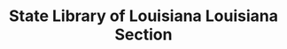 ---
layout: repo
title: "State Library of Louisiana Louisiana Section"
id: 24821
permalink: repos/24821/
---